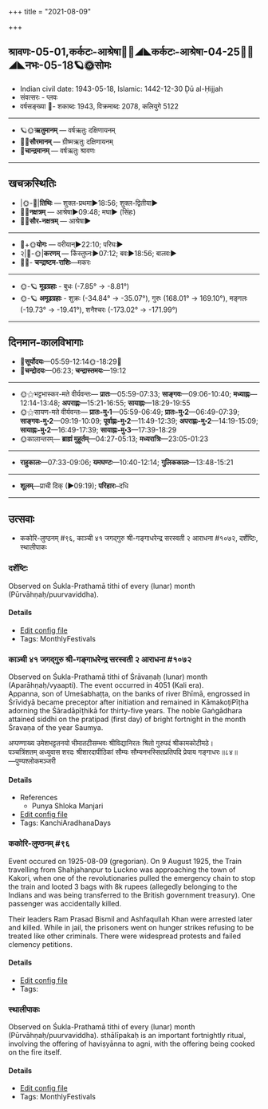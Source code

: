 +++
title = "2021-08-09"

+++
## श्रावणः-05-01,कर्कटः-आश्रेषा🌛🌌◢◣कर्कटः-आश्रेषा-04-25🌌🌞◢◣नभः-05-18🪐🌞सोमः
- Indian civil date: 1943-05-18, Islamic: 1442-12-30 Ḏū al-Ḥijjah
- संवत्सरः - प्लवः
- वर्षसङ्ख्या 🌛- शकाब्दः 1943, विक्रमाब्दः 2078, कलियुगे 5122
___________________
- 🪐🌞**ऋतुमानम्** — वर्षऋतुः दक्षिणायनम्
- 🌌🌞**सौरमानम्** — ग्रीष्मऋतुः दक्षिणायनम्
- 🌛**चान्द्रमानम्** — वर्षऋतुः श्रावणः
___________________


## खचक्रस्थितिः
- |🌞-🌛|**तिथिः** — शुक्ल-प्रथमा►18:56; शुक्ल-द्वितीया►  
- 🌌🌛**नक्षत्रम्** — आश्रेषा►09:48; मघा► (सिंहः)  
- 🌌🌞**सौर-नक्षत्रम्** — आश्रेषा►  
___________________
- 🌛+🌞**योगः** — वरीयान्►22:10; परिघः►  
- २|🌛-🌞|**करणम्** — किंस्तुघ्नः►07:12; बवः►18:56; बालवः►  
- 🌌🌛- **चन्द्राष्टम-राशिः**—मकरः  
___________________
- 🌞-🪐 **मूढग्रहाः** - बुधः (-7.85° → -8.81°)
- 🌞-🪐 **अमूढग्रहाः** - शुक्रः (-34.84° → -35.07°), गुरुः (168.01° → 169.10°), मङ्गलः (-19.73° → -19.41°), शनैश्चरः (-173.02° → -171.99°)
___________________


## दिनमान-कालविभागाः
- 🌅**सूर्योदयः**—05:59-12:14🌞️-18:29🌇  
- 🌛**चन्द्रोदयः**—06:23; **चन्द्रास्तमयः**—19:12  
___________________
- 🌞⚝भट्टभास्कर-मते वीर्यवन्तः— **प्रातः**—05:59-07:33; **साङ्गवः**—09:06-10:40; **मध्याह्नः**—12:14-13:48; **अपराह्णः**—15:21-16:55; **सायाह्नः**—18:29-19:55  
- 🌞⚝सायण-मते वीर्यवन्तः— **प्रातः-मु॰1**—05:59-06:49; **प्रातः-मु॰2**—06:49-07:39; **साङ्गवः-मु॰2**—09:19-10:09; **पूर्वाह्णः-मु॰2**—11:49-12:39; **अपराह्णः-मु॰2**—14:19-15:09; **सायाह्नः-मु॰2**—16:49-17:39; **सायाह्नः-मु॰3**—17:39-18:29  
- 🌞कालान्तरम्— **ब्राह्मं मुहूर्तम्**—04:27-05:13; **मध्यरात्रिः**—23:05-01:23  
___________________
- **राहुकालः**—07:33-09:06; **यमघण्टः**—10:40-12:14; **गुलिककालः**—13:48-15:21  
___________________
- **शूलम्**—प्राची दिक् (►09:19); **परिहारः**–दधि  
___________________

## उत्सवाः
- ककोरि-लुण्ठनम् #९६, काञ्ची ४१ जगद्गुरु श्री-गङ्गाधरेन्द्र सरस्वती २ आराधना #१०७२, दर्शेष्टिः, स्थालीपाकः
### दर्शेष्टिः

Observed on Śukla-Prathamā tithi of every (lunar) month (Pūrvāhṇaḥ/puurvaviddha). 

#### Details
- [Edit config file](https://github.com/jyotisham/adyatithi/tree/master/gRhya/general/lunar_month/tithi/00/01/darsheShTiH.toml)
- Tags: MonthlyFestivals


### काञ्ची ४१ जगद्गुरु श्री-गङ्गाधरेन्द्र सरस्वती २ आराधना #१०७२

Observed on Śukla-Prathamā tithi of Śrāvaṇaḥ (lunar) month (Aparāhṇaḥ/vyaapti). The event occurred in 4051 (Kali era).  
Appanna, son of Umeśabhaṭṭa, on the banks of river Bhīmā, engrossed in Śrīvidyā became preceptor after initiation and remained in KāmakoṭiPīṭha adorning the Śāradāpīṭhikā for thirty-five years. The noble Gaṅgādhara attained siddhi on the pratipad (first day) of bright fortnight in the month Śravaṇa of the year Saumya.

अप्पण्णाख्य उमेशभट्टतनयो भीमातटीसम्भवः श्रीविद्यानिरतः श्रितो गुरुपदं श्रीकामकोटीमठे।  
पञ्चत्रिंशतम् अध्युवास शरदः श्रीशारदापीठिकां सौम्यः सौम्यनभस्सितप्रतिपदि प्रेयाय गङ्गाधरः॥८४॥  
—पुण्यश्लोकमञ्जरी



#### Details
- References
  - Punya Shloka Manjari
- [Edit config file](https://github.com/jyotisham/adyatithi/tree/master/mahApuruSha/kAnchI-maTha/lunar_month/tithi/05/01/kAJcI_41_jagadguru_zrI~gaGgAdharEndra_sarasvatI_2_ArAdhanA.toml)
- Tags: KanchiAradhanaDays


### ककोरि-लुण्ठनम् #९६

Event occured on 1925-08-09 (gregorian). On 9 August 1925, the Train travelling from Shahjahanpur to Luckno was approaching the town of Kakori, when one of the revolutionaries pulled the emergency chain to stop the train and looted 3 bags with 8k rupees (allegedly belonging to the Indians and was being transferred to the British government treasury). One passenger was accidentally killed.
 
Their leaders Ram Prasad Bismil and Ashfaqullah Khan were arrested later and killed. While in jail, the prisoners went on hunger strikes refusing to be treated like other criminals. There were widespread protests and failed clemency petitions.

#### Details
- [Edit config file](https://github.com/jyotisham/adyatithi/tree/master/mahApuruSha/xatra-later/gregorian/day/08/09/kakori-luNThanam.toml)
- Tags: 


### स्थालीपाकः

Observed on Śukla-Prathamā tithi of every (lunar) month (Pūrvāhṇaḥ/puurvaviddha). sthālīpakaḥ is an important fortnightly ritual, involving the offering of haviṣyānna to agni, with the offering being cooked on the fire itself.

#### Details
- [Edit config file](https://github.com/jyotisham/adyatithi/tree/master/gRhya/general/lunar_month/tithi/00/01/sthAlIpAkaH_1.toml)
- Tags: MonthlyFestivals


